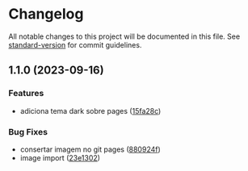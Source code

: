 # Changelog

All notable changes to this project will be documented in this file. See [standard-version](https://github.com/conventional-changelog/standard-version) for commit guidelines.

## 1.1.0 (2023-09-16)


### Features

* adiciona tema dark sobre pages ([15fa28c](https://github.com/UnBArqDsw2023-2/2023.2_G5_ProjetoAmericanas/commit/15fa28c2038801c269cf80602b08c38bea4da8d8))


### Bug Fixes

* consertar imagem no git pages ([880924f](https://github.com/UnBArqDsw2023-2/2023.2_G5_ProjetoAmericanas/commit/880924f8e863f10ce93a4fbcb6cb8c9f9b5bf6f1))
* image import ([23e1302](https://github.com/UnBArqDsw2023-2/2023.2_G5_ProjetoAmericanas/commit/23e1302a81a149478e6465444c0331f0eaf53b60))
